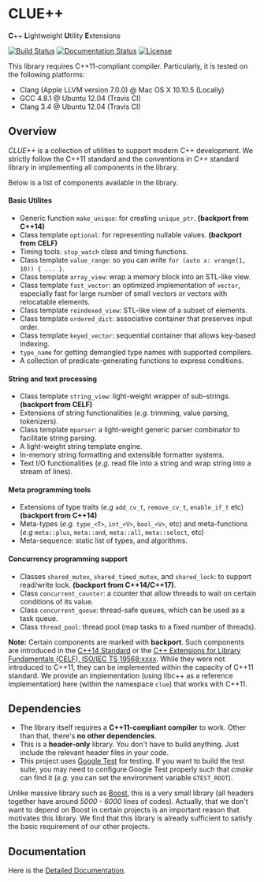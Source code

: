 # CLUE++

**C**++ **L**ightweight **U**tility **E**xtensions

[![Build Status](https://travis-ci.org/ParrotsDL/CLUE.svg?branch=master)](https://travis-ci.org/lindahua/CLUE)
[![Documentation Status](http://readthedocs.org/projects/cppstdx/badge/?version=latest)](http://cppstdx.readthedocs.io/en/latest/?badge=latest)
[![License](https://img.shields.io/badge/License-BSD%203--Clause-blue.svg)](https://opensource.org/licenses/BSD-3-Clause)

This library requires C++11-compliant compiler. Particularly, it is tested on the following platforms:

- Clang (Apple LLVM version 7.0.0) @ Mac OS X 10.10.5 (Locally)
- GCC 4.8.1 @ Ubuntu 12.04 (Travis CI)
- Clang 3.4 @ Ubuntu 12.04 (Travis CI)

## Overview

*CLUE++* is a collection of utilities to support modern C++ development. We strictly follow the C++11 standard and the conventions in C++ standard library in implementing all components in the library.

Below is a list of components available in the library.

#### Basic Utilites

- Generic function ``make_unique``: for creating ``unique_ptr``. **(backport from C++14)**
- Class template ``optional``: for representing nullable values. **(backport from CELF)**
- Timing tools: ``stop_watch`` class and timing functions.
- Class template ``value_range``: so you can write ``for (auto x: vrange(1, 10)) { ... }``.
- Class template ``array_view``: wrap a memory block into an STL-like view.
- Class template ``fast_vector``: an optimized implementation of ``vector``, especially fast for
  large number of small vectors or vectors with relocatable elements.
- Class template ``reindexed_view``: STL-like view of a subset of elements.
- Class template ``ordered_dict``: associative container that preserves input order.
- Class template ``keyed_vector``: sequential container that allows key-based indexing.
- ``type_name`` for getting demangled type names with supported compilers.
- A collection of predicate-generating functions to express conditions.

#### String and text processing

- Class template ``string_view``: light-weight wrapper of sub-strings. **(backport from CELF)**
- Extensions of string functionalities (*e.g.* trimming, value parsing, tokenizers).
- Class template ``mparser``: a light-weight generic parser combinator to facilitate string parsing.
- A light-weight string template engine.
- In-memory string formatting and extensible formatter systems.
- Text I/O functionalities (*e.g.* read file into a string and wrap string into a stream of lines).

#### Meta programming tools

- Extensions of type traits (*e.g* ``add_cv_t``, ``remove_cv_t``, ``enable_if_t`` etc) **(backport from C++14)**
- Meta-types (*e.g.* ``type_<T>``, ``int_<V>``, ``bool_<V>``, etc) and meta-functions (*e.g* ``meta::plus``, ``meta::and``, ``meta::all``, ``meta::select``, etc)
- Meta-sequence: static list of types, and algorithms.

#### Concurrency programming support

- Classes ``shared_mutex``, ``shared_timed_mutex``, and ``shared_lock``: to support read/write lock. **(backport from C++14/C++17)**.
- Class ``concurrent_counter``: a counter that allow threads to wait on certain conditions of its value.
- Class ``concurrent_queue``: thread-safe queues, which can be used as a task queue.
- Class ``thread_pool``: thread pool (map tasks to a fixed number of threads).

**Note:** Certain components are marked with **backport**. Such components are introduced in the [C++14 Standard](https://en.wikipedia.org/wiki/C%2B%2B14) or the [C++ Extensions for Library Fundamentals (CELF), ISO/IEC TS 19568:xxxx](http://en.cppreference.com/w/cpp/experimental/lib_extensions). While they were not introduced to C++11, they can be implemented within the capacity of C++11 standard. We provide an implementation (using libc++ as a reference implementation) here (within the namespace ``clue``) that works with C++11.


## Dependencies

- The library itself requires a **C++11-compliant compiler** to work. Other than that, there's **no other dependencies**.
- This is a **header-only** library. You don't have to build anything. Just include the relevant header files in your code.
- This project uses [Google Test](https://github.com/google/googletest) for testing. If you want to build the test suite, you may need to configure Google Test properly such that *cmake* can find it (*e.g.* you can set the environment variable ``GTEST_ROOT``).

Unlike massive library such as [Boost](http://www.boost.org), this is a very small library (all headers together have around *5000 - 6000* lines of codes). Actually, that we don't want to depend on Boost in certain projects is an important reason that motivates this library. We find that this library is already sufficient to satisfy the basic requirement of our other projects.

## Documentation

Here is the [Detailed Documentation](http://cppstdx.readthedocs.org/en/latest/).
